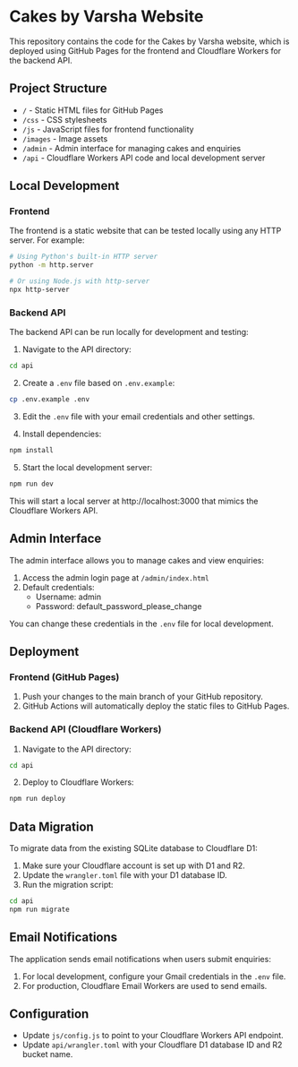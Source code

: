 # Cakes by Varsha Website

This repository contains the code for the Cakes by Varsha website, which is deployed using GitHub Pages for the frontend and Cloudflare Workers for the backend API.

## Project Structure

- `/` - Static HTML files for GitHub Pages
- `/css` - CSS stylesheets
- `/js` - JavaScript files for frontend functionality
- `/images` - Image assets
- `/admin` - Admin interface for managing cakes and enquiries
- `/api` - Cloudflare Workers API code and local development server

## Local Development

### Frontend

The frontend is a static website that can be tested locally using any HTTP server. For example:

```bash
# Using Python's built-in HTTP server
python -m http.server

# Or using Node.js with http-server
npx http-server
```

### Backend API

The backend API can be run locally for development and testing:

1. Navigate to the API directory:
```bash
cd api
```

2. Create a `.env` file based on `.env.example`:
```bash
cp .env.example .env
```

3. Edit the `.env` file with your email credentials and other settings.

4. Install dependencies:
```bash
npm install
```

5. Start the local development server:
```bash
npm run dev
```

This will start a local server at http://localhost:3000 that mimics the Cloudflare Workers API.

## Admin Interface

The admin interface allows you to manage cakes and view enquiries:

1. Access the admin login page at `/admin/index.html`
2. Default credentials:
   - Username: admin
   - Password: default_password_please_change

You can change these credentials in the `.env` file for local development.

## Deployment

### Frontend (GitHub Pages)

1. Push your changes to the main branch of your GitHub repository.
2. GitHub Actions will automatically deploy the static files to GitHub Pages.

### Backend API (Cloudflare Workers)

1. Navigate to the API directory:
```bash
cd api
```

2. Deploy to Cloudflare Workers:
```bash
npm run deploy
```

## Data Migration

To migrate data from the existing SQLite database to Cloudflare D1:

1. Make sure your Cloudflare account is set up with D1 and R2.
2. Update the `wrangler.toml` file with your D1 database ID.
3. Run the migration script:
```bash
cd api
npm run migrate
```

## Email Notifications

The application sends email notifications when users submit enquiries:

1. For local development, configure your Gmail credentials in the `.env` file.
2. For production, Cloudflare Email Workers are used to send emails.

## Configuration

- Update `js/config.js` to point to your Cloudflare Workers API endpoint.
- Update `api/wrangler.toml` with your Cloudflare D1 database ID and R2 bucket name.